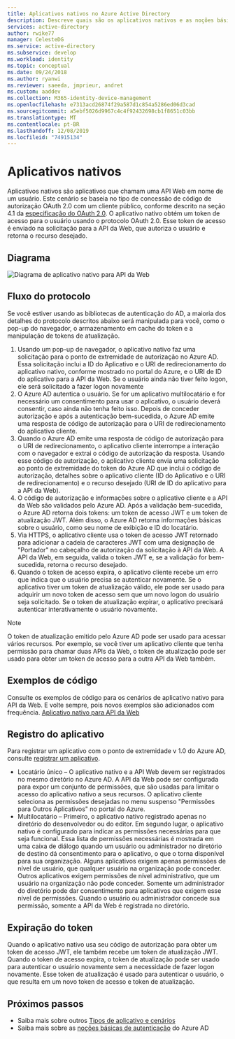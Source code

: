 ```yaml
---
title: Aplicativos nativos no Azure Active Directory
description: Descreve quais são os aplicativos nativos e as noções básicas sobre fluxo de protocolo, registro e expiração de token para esse tipo de aplicativo.
services: active-directory
author: rwike77
manager: CelesteDG
ms.service: active-directory
ms.subservice: develop
ms.workload: identity
ms.topic: conceptual
ms.date: 09/24/2018
ms.author: ryanwi
ms.reviewer: saeeda, jmprieur, andret
ms.custom: aaddev
ms.collection: M365-identity-device-management
ms.openlocfilehash: e7313acd26874f29a587d1c854a5286ed06d3cad
ms.sourcegitcommit: a5ebf5026d9967c4c4f92432698cb1f8651c03bb
ms.translationtype: MT
ms.contentlocale: pt-BR
ms.lasthandoff: 12/08/2019
ms.locfileid: "74915134"
---
```

# <a name="native-apps"></a>Aplicativos nativos

Aplicativos nativos são aplicativos que chamam uma API Web em nome de um usuário. Este cenário se baseia no tipo de concessão de código de autorização OAuth 2.0 com um cliente público, conforme descrito na seção 4.1 da [especificação do OAuth 2.0](https://tools.ietf.org/html/rfc6749). O aplicativo nativo obtém um token de acesso para o usuário usando o protocolo OAuth 2.0. Esse token de acesso é enviado na solicitação para a API da Web, que autoriza o usuário e retorna o recurso desejado.

## <a name="diagram"></a>Diagrama

![Diagrama de aplicativo nativo para API da Web](./media/authentication-scenarios/native_app_to_web_api.png)

## <a name="protocol-flow"></a>Fluxo do protocolo

Se você estiver usando as bibliotecas de autenticação do AD, a maioria dos detalhes do protocolo descritos abaixo será manipulada para você, como o pop-up do navegador, o armazenamento em cache do token e a manipulação de tokens de atualização.

1. Usando um pop-up de navegador, o aplicativo nativo faz uma solicitação para o ponto de extremidade de autorização no Azure AD. Essa solicitação inclui a ID do Aplicativo e o URI de redirecionamento do aplicativo nativo, conforme mostrado no portal do Azure, e o URI de ID do aplicativo para a API da Web. Se o usuário ainda não tiver feito logon, ele será solicitado a fazer logon novamente
1. O Azure AD autentica o usuário. Se for um aplicativo multilocatário e for necessário um consentimento para usar o aplicativo, o usuário deverá consentir, caso ainda não tenha feito isso. Depois de conceder autorização e após a autenticação bem-sucedida, o Azure AD emite uma resposta de código de autorização para o URI de redirecionamento do aplicativo cliente.
1. Quando o Azure AD emite uma resposta de código de autorização para o URI de redirecionamento, o aplicativo cliente interrompe a interação com o navegador e extrai o código de autorização da resposta. Usando esse código de autorização, o aplicativo cliente envia uma solicitação ao ponto de extremidade do token do Azure AD que inclui o código de autorização, detalhes sobre o aplicativo cliente (ID do Aplicativo e o URI de redirecionamento) e o recurso desejado (URI de ID do aplicativo para a API da Web).
1. O código de autorização e informações sobre o aplicativo cliente e a API da Web são validados pelo Azure AD. Após a validação bem-sucedida, o Azure AD retorna dois tokens: um token de acesso JWT e um token de atualização JWT. Além disso, o Azure AD retorna informações básicas sobre o usuário, como seu nome de exibição e ID do locatário.
1. Via HTTPS, o aplicativo cliente usa o token de acesso JWT retornado para adicionar a cadeia de caracteres JWT com uma designação de "Portador" no cabeçalho de autorização da solicitação à API da Web. A API da Web, em seguida, valida o token JWT e, se a validação for bem-sucedida, retorna o recurso desejado.
1. Quando o token de acesso expira, o aplicativo cliente recebe um erro que indica que o usuário precisa se autenticar novamente. Se o aplicativo tiver um token de atualização válido, ele pode ser usado para adquirir um novo token de acesso sem que um novo logon do usuário seja solicitado. Se o token de atualização expirar, o aplicativo precisará autenticar interativamente o usuário novamente.

> [!NOTE]
> O token de atualização emitido pelo Azure AD pode ser usado para acessar vários recursos. Por exemplo, se você tiver um aplicativo cliente que tenha permissão para chamar duas APIs da Web, o token de atualização pode ser usado para obter um token de acesso para a outra API da Web também.

## <a name="code-samples"></a>Exemplos de código

Consulte os exemplos de código para os cenários de aplicativo nativo para API da Web. E volte sempre, pois novos exemplos são adicionados com frequência. [Aplicativo nativo para API da Web](sample-v1-code.md#desktop-and-mobile-public-client-applications-calling-microsoft-graph-or-a-web-api)

## <a name="app-registration"></a>Registro do aplicativo

Para registrar um aplicativo com o ponto de extremidade v 1.0 do Azure AD, consulte [registrar um aplicativo](quickstart-register-app.md).

* Locatário único – O aplicativo nativo e a API Web devem ser registrados no mesmo diretório no Azure AD. A API da Web pode ser configurada para expor um conjunto de permissões, que são usadas para limitar o acesso do aplicativo nativo a seus recursos. O aplicativo cliente seleciona as permissões desejadas no menu suspenso "Permissões para Outros Aplicativos" no portal do Azure.
* Multilocatário – Primeiro, o aplicativo nativo registrado apenas no diretório do desenvolvedor ou do editor. Em segundo lugar, o aplicativo nativo é configurado para indicar as permissões necessárias para que seja funcional. Essa lista de permissões necessárias é mostrada em uma caixa de diálogo quando um usuário ou administrador no diretório de destino dá consentimento para o aplicativo, o que o torna disponível para sua organização. Alguns aplicativos exigem apenas permissões de nível de usuário, que qualquer usuário na organização pode conceder. Outros aplicativos exigem permissões de nível administrativo, que um usuário na organização não pode conceder. Somente um administrador do diretório pode dar consentimento para aplicativos que exigem esse nível de permissões. Quando o usuário ou administrador concede sua permissão, somente a API da Web é registrada no diretório. 

## <a name="token-expiration"></a>Expiração do token

Quando o aplicativo nativo usa seu código de autorização para obter um token de acesso JWT, ele também recebe um token de atualização JWT. Quando o token de acesso expira, o token de atualização pode ser usado para autenticar o usuário novamente sem a necessidade de fazer logon novamente. Esse token de atualização é usado para autenticar o usuário, o que resulta em um novo token de acesso e token de atualização.

## <a name="next-steps"></a>Próximos passos

- Saiba mais sobre outros [Tipos de aplicativo e cenários](app-types.md)
- Saiba mais sobre as [noções básicas de autenticação](v1-authentication-scenarios.md) do Azure AD
